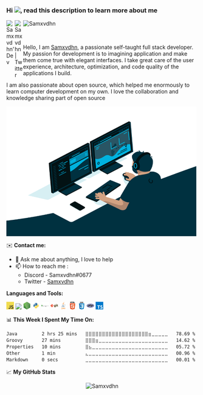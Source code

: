 ### Hi <img width="25px" src="https://media.giphy.com/media/hvRJCLFzcasrR4ia7z/giphy.gif">, read this description to learn more about me

<a href="https://dsc.bio/samxvdhn">
  <img align="left" alt="Samxvdhn'Dev" width="22px"
    src="https://raw.githubusercontent.com/peterthehan/peterthehan/master/assets/discord.svg" />
</a>
<a href="https://twitter.com/Samxvdhn">
  <img align="left" alt="Samxvdhn | Twitter" width="22px"
    src="https://raw.githubusercontent.com/peterthehan/peterthehan/master/assets/twitter.svg" />
</a>

![Samxvdhn](https://visitor-badge.glitch.me/badge?page_id=Samxvdhn.Samxvdhn)

<br />

Hello, I am [Samxvdhn](https://github.com/Samxvdhn), a passionate self-taught full stack developer. My passion for development is to imagining application and make them come true with elegant interfaces. I take great care of the user experience, architecture, optimization, and code quality of the applications I build.

I am also passionate about open source, which helped me enormously to learn computer development on my own. I love the collaboration and knowledge sharing part of open source

 <img align="middle"
      alt="GIF"
      src="https://github.com/Samxvdhn/Samxvdhn/blob/main/code.gif?raw=true"
      width="500" height="340" />
      
✉️ **Contact me:**

- 💬 Ask me about anything, I love to help
- 📫 How to reach me :
    - Discord - Samxvdhn#0677
    - Twitter - [Samxvdhn](https://twitter.com/Samxvdhn)

**Languages and Tools:**

<code><img height="20"
    src="https://raw.githubusercontent.com/github/explore/80688e429a7d4ef2fca1e82350fe8e3517d3494d/topics/javascript/javascript.png"></code>
<code><img height="20"
    src="https://cdn.discordapp.com/attachments/792763307433000994/836619690230677594/discord-1.png"></code>
<code><img height="20"
    src="https://raw.githubusercontent.com/github/explore/80688e429a7d4ef2fca1e82350fe8e3517d3494d/topics/nodejs/nodejs.png"></code>
<code><img height="20"
    src="https://raw.githubusercontent.com/github/explore/80688e429a7d4ef2fca1e82350fe8e3517d3494d/topics/python/python.png"></code>
<code><img height="20"
    src="https://raw.githubusercontent.com/github/explore/80688e429a7d4ef2fca1e82350fe8e3517d3494d/topics/mongodb/mongodb.png"></code>
<code><img height="20"
    src="https://raw.githubusercontent.com/github/explore/80688e429a7d4ef2fca1e82350fe8e3517d3494d/topics/git/git.png"></code>
<code><img height="20"
    src="https://raw.githubusercontent.com/github/explore/80688e429a7d4ef2fca1e82350fe8e3517d3494d/topics/java/java.png"></code>
<code><img height="20"
    src="https://raw.githubusercontent.com/github/explore/80688e429a7d4ef2fca1e82350fe8e3517d3494d/topics/html/html.png"></code>
<code><img height="20"
    src="https://raw.githubusercontent.com/github/explore/80688e429a7d4ef2fca1e82350fe8e3517d3494d/topics/css/css.png"></code>
<code><img height="20"
    src="https://raw.githubusercontent.com/github/explore/80688e429a7d4ef2fca1e82350fe8e3517d3494d/topics/php/php.png"></code>
<code><img height="20"
    src="https://raw.githubusercontent.com/github/explore/80688e429a7d4ef2fca1e82350fe8e3517d3494d/topics/typescript/typescript.png"></code>

📊 **This Week I Spent My Time On:**

<!--START_SECTION:waka-->

```txt
Java         2 hrs 25 mins   ⣿⣿⣿⣿⣿⣿⣿⣿⣿⣿⣿⣿⣿⣿⣿⣿⣿⣿⣿⣶⣀⣀⣀⣀⣀   78.69 %
Groovy       27 mins         ⣿⣿⣿⣶⣀⣀⣀⣀⣀⣀⣀⣀⣀⣀⣀⣀⣀⣀⣀⣀⣀⣀⣀⣀⣀   14.62 %
Properties   10 mins         ⣿⣦⣀⣀⣀⣀⣀⣀⣀⣀⣀⣀⣀⣀⣀⣀⣀⣀⣀⣀⣀⣀⣀⣀⣀   05.72 %
Other        1 min           ⣄⣀⣀⣀⣀⣀⣀⣀⣀⣀⣀⣀⣀⣀⣀⣀⣀⣀⣀⣀⣀⣀⣀⣀⣀   00.96 %
Markdown     0 secs          ⣀⣀⣀⣀⣀⣀⣀⣀⣀⣀⣀⣀⣀⣀⣀⣀⣀⣀⣀⣀⣀⣀⣀⣀⣀   00.01 %
```

<!--END_SECTION:waka-->

📈 **My GitHub Stats**

<p align="center"> <img
    src="https://github-readme-stats.vercel.app/api?username=Samxvdhn&show_icons=true&theme=gotham"
    alt="Samxvdhn" />
